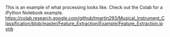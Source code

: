 This is an example of what processing looks like. Check out the Colab for a iPython Notebook example.
https://colab.research.google.com/github/tmartin293/Musical_Instrument_Classification/blob/master/Feature_Extraction/Example/Feature_Extraction.ipynb
